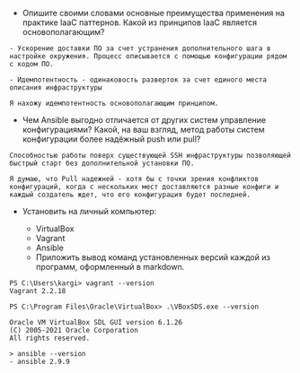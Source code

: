 - Опишите своими словами основные преимущества применения на практике IaaC паттернов.
Какой из принципов IaaC является основополагающим?

```
- Ускорение доставки ПО за счет устранения дополнительного шага в настройке окружения. Процесс описывается с помощью конфигурации рядом с кодом ПО.

- Идемпотентность - одинаковость разверток за счет единого места описания инфраструктуры

Я нахожу идемпотентность основополагающим принципом.

```

- Чем Ansible выгодно отличается от других систем управление конфигурациями?
Какой, на ваш взгляд, метод работы систем конфигурации более надёжный push или pull?

```
Способностью работы поверх существующей SSH инфраструктуры позволяющей быстрый старт без дополнительной установки ПО.

Я думаю, что Pull надежней - хотя бы с точки зрения конфликтов конфигураций, когда с нескольких мест доставляются разные конфиги и каждый создатель ждет, что его конфигурация будет последней.

```

- Установить на личный компьютер:

    - VirtualBox
    - Vagrant
    - Ansible
    - Приложить вывод команд установленных версий каждой из программ, оформленный в markdown.

```
PS C:\Users\kargi> vagrant --version
Vagrant 2.2.18

PS C:\Program Files\Oracle\VirtualBox> .\VBoxSDS.exe --version 

Oracle VM VirtualBox SDL GUI version 6.1.26
(C) 2005-2021 Oracle Corporation
All rights reserved.

> ansible --version
- ansible 2.9.9